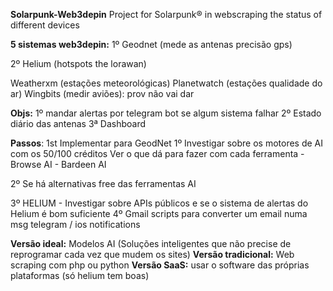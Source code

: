 **Solarpunk-Web3depin**
Project for Solarpunk® in webscraping the status of different devices


**5 sistemas web3depin:**
  1º Geodnet (mede as antenas precisão gps)

  2º Helium (hotspots the lorawan)

  Weatherxm (estações meteorológicas)
  Planetwatch (estações qualidade do ar)
  Wingbits (medir aviões): prov não vai dar


**Objs:**
  1º mandar alertas por telegram bot se algum sistema falhar
  2º Estado diário das antenas
  3ª Dashboard


**Passos**: 1st Implementar para GeodNet 
  1º Investigar sobre os motores de AI com os 50/100 créditos
      Ver o que dá para fazer com cada ferramenta
        - Browse AI
        - Bardeen AI

  2º Se há alternativas free das ferramentas AI

  3º HELIUM -  Investigar sobre APIs públicos e se o sistema de alertas do Helium é bom suficiente
	4º Gmail scripts para converter um email numa msg telegram / ios notifications

**Versão ideal:** Modelos AI (Soluções inteligentes que não precise de reprogramar cada vez que mudem os sites)
**Versão tradicional:** Web scraping com php ou python
**Versão SaaS:** usar o software das próprias plataformas (só helium tem boas)
